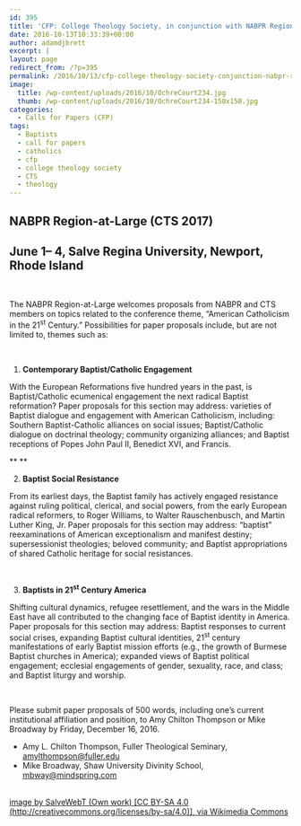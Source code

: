 ```yaml
---
id: 395
title: 'CFP: College Theology Society, in conjunction with NABPR Region at Large'
date: 2016-10-13T10:33:39+00:00
author: adamdjbrett
excerpt: |
layout: page
redirect_from: /?p=395
permalink: /2016/10/13/cfp-college-theology-society-conjunction-nabpr-region-large/
image:
  title: /wp-content/uploads/2016/10/OchreCourt234.jpg
  thumb: /wp-content/uploads/2016/10/OchreCourt234-150x150.jpg
categories:
  - Calls for Papers (CFP)
tags:
  - Baptists
  - call for papers
  - catholics
  - cfp
  - college theology society
  - CTS
  - theology
---
```

## NABPR Region-at-Large (CTS 2017)

## <span data-term="goog_2013402302">June 1– 4</span>, Salve Regina University, Newport, Rhode Island

&nbsp;

The NABPR Region-at-Large welcomes proposals from NABPR and CTS members on topics related to the conference theme, “American Catholicism in the 21<sup>st</sup> Century.” Possibilities for paper proposals include, but are not limited to, themes such as:

&nbsp;

  1. **Contemporary Baptist/Catholic Engagement**

With the European Reformations five hundred years in the past, is Baptist/Catholic ecumenical engagement the next radical Baptist reformation? Paper proposals for this section may address: varieties of Baptist dialogue and engagement with American Catholicism, including: Southern Baptist-Catholic alliances on social issues; Baptist/Catholic dialogue on doctrinal theology; community organizing alliances; and Baptist receptions of Popes John Paul II, Benedict XVI, and Francis.

** **

<ol start="2">
  <li>
    <strong>Baptist Social Resistance</strong>
  </li>
</ol>

From its earliest days, the Baptist family has actively engaged resistance against ruling political, clerical, and social powers, from the early European radical reformers, to Roger Williams, to Walter Rauschenbusch, and Martin Luther King, Jr. Paper proposals for this section may address: “baptist” reexaminations of American exceptionalism and manifest destiny; supersessionist theologies; beloved community; and Baptist appropriations of shared Catholic heritage for social resistances.

&nbsp;

<ol start="3">
  <li>
    <strong>Baptists in 21<sup>st</sup> Century America</strong>
  </li>
</ol>

Shifting cultural dynamics, refugee resettlement, and the wars in the Middle East have all contributed to the changing face of Baptist identity in America. Paper proposals for this section may address: Baptist responses to current social crises, expanding Baptist cultural identities, 21<sup>st</sup> century manifestations of early Baptist mission efforts (e.g., the growth of Burmese Baptist churches in America); expanded views of Baptist political engagement; ecclesial engagements of gender, sexuality, race, and class; and Baptist liturgy and worship.

&nbsp;

Please submit paper proposals of 500 words, including one’s current institutional affiliation and position, to Amy Chilton Thompson or Mike Broadway by Friday, December 16, 2016.

  * Amy L. Chilton Thompson, Fuller Theological Seminary, <amylthompson@fuller.edu>
  * Mike Broadway, Shaw University Divinity School, <mbway@mindspring.com>

&nbsp;  
[image by SalveWebT (Own work) [CC BY-SA 4.0 (http://creativecommons.org/licenses/by-sa/4.0)], via Wikimedia Commons](https://commons.wikimedia.org/wiki/File%3AOchreCourt234.jpg "By SalveWebT (Own work) [CC BY-SA 4.0 (http://creativecommons.org/licenses/by-sa/4.0)], via Wikimedia Commons")

&nbsp;
